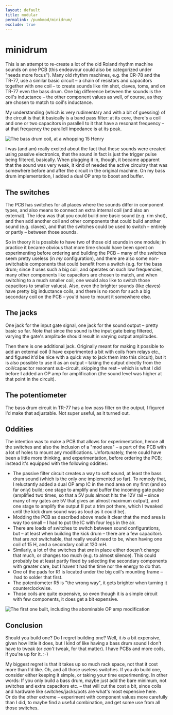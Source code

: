 ```yaml
---
layout: default
title: modular
permalink: /punkmod/minidrum/
exclude: true
---
```


# minidrum

This is an attempt to re-create a lot of the old Roland rhythm machine sounds on one PCB (this endeavour could also be categorized under "needs more focus"). Many old rhythm machines, e.g. the CR-78 and the TR-77, use a similar basic circuit – a chain of resistors and capacitors together with one coil – to create sounds like rim shot, claves, toms, and on TR-77 even the bass drum. One big difference between the sounds is the coil's inductance – the other component values as well, of course, as they are chosen to match to coil's inductance. 

My understanding (which is very rudimentary and with a bit of guessing) of the circuit is that it basically is a band pass filter: at its core, there's a coil and one or two capacitors in parallell to it that have a resonant frequency – at that frequency the parallell impedance is at its peak.

<img src="/electronicsoundmachines/_pages/punkmod/minidrum_bd_coil.jpg" alt="The bass drum coil, at a whopping 15 Henry" width="whatever" height="whatever">


I was (and am) really excited about the fact that these sounds were created using passive electronics, that the sound in fact is just the trigger pulse being filtered, basically. When plugging it in, though, it became apparent that the sound was very weak, it kind of needed the active circuitry that was somewhere before and after the circuit in the original machine. On my bass drum implementation, I added a dual OP amp to boost and buffer.

## The switches
The PCB has switches for all places where the sounds differ in component types, and also means to connect an extra internal coil (and also an external). The idea was that you could build one basic sound (e.g. rim shot), and then add another coil and other components that could build another sound (e.g. claves), and that the switches could be used to switch – entirely or partly – between those sounds. 

So in theory it is possible to have two of those old sounds in one module; in practice it became obvious that more time should have been spent on experimenting before ordering and building the PCB – many of the switches seem pretty useless (in _my_ configuration), and there are also some non-switchable components that could benefit from a switch (e.g. for the bass drum; since it uses such a big coil, and operates on such low frequencies, many other components like capacitors are chosen to match, and when switching to a much smaller coil, one would also like to switch those capacitors to smaller values). Also, even the brighter sounds (like claves) have pretty big inductance coils, and there is no room for such a big secondary coil on the PCB – you'd have to mount it somewhere else.

## The jacks
One jack for the input gate signal, one jack for the sound output – pretty basic so far. Note that since the sound is the input gate being filtered, varying the gate's amplitude should result in varying output amplitudes. 

Then there is one additional jack. Originally meant for making it possible to add an external coil (I have experimented a bit with coils from relays etc., and figured it'd be nice with a quick way to jack them into this circuit), but it is also possible to use it as an output – taking the output directly from the coil/capacitor resonant sub-circuit, skipping the rest – which is what I did before I added an OP amp for amplification (the sound level was higher at that point in the circuit).

## The potentiometer
The bass drum circuit in TR-77 has a low pass filter on the output, I figured I'd make that adjustable. Not super useful, as it turned out.

## Oddities
The intention was to make a PCB that allows for experimentation, hence all the switches and also the inclusion of a "mod area" – a part of the PCB with a lot of holes to mount any modifications. Unfortunately, there could have been a little more thinking, and experimentation, before ordering the PCB; instead it's equipped with the following oddities:

- The passive filter circuit creates a way to soft sound, at least the bass drum sound (which is the only one implemented so far). To remedy that, I reluctantly added a dual OP amp IC in the mod area on my first (and so far only) build; one stage to amplify and buffer the incoming gate pulse (amplified two times, so that a 5V puls almost hits the 12V rail – since many of my gates are 5V that gives an almost maximum output), and one stage to amplify the output (I put a trim pot there, which I tweaked until the kick drum sound was as loud as it could be).
- Modding the PCB as described above made it clear that the mod area is way too small – I had to put the IC with four legs in the air.
- There are loads of switches to switch between sound configurations, but – at least when building the kick drum – there are a few capacitors that are _not_ switchable, that really would need to be, when having one coil of 15 H, and a secondary coil at 120 mH. 
- Similarly, a lot of the switches that _are_ in place either doesn't change that much, or changes too much (e.g. to almost silence). This could probably be at least partly fixed by selecting the secondary components with greater care, but I haven't had the time nor the energy to do that.
- One of the pads for R1 is located under the big coil's mounting frame – had to solder that first. 
- The potentiometer R5 is "the wrong way", it gets brighter when turning it counterclockwise. 
- Those coils are quite expensive, so even though it is a simple circuit with few components, it does get a bit expensive.

<img src="/electronicsoundmachines/_pages/punkmod/minidrum_frankenstein_mod.jpg" alt="The first one built, including the abominable OP amp modification" width="whatever" height="whatever">

## Conclusion
Should you build one? Do I regret building one?
Well, it _is_ a bit expensive, given how little it does, but I kind of like having a bass drum sound I don't have to tweak (or _can't_ tweak, for that matter). I have PCBs and more coils, if you're up for it. :-) 

My biggest regret is that it takes up so much rack space, not that it cost more than I'd like. Oh, and all those useless switches.
If you _do_ build one, consider either keeping it simple, or taking your time experimenting. In other words: If you only build a bass drum, maybe just add the bare minimum, not switches and extra capacitors etc. – that will cut the cost a bit, since coils and hardware like switches/jacks/pots are what's most expensive here. Or do the other extreme – experiment with component values more carefully than I did, to maybe find a useful combination, and get some use from all those switches.
